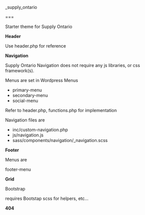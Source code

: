 
_supply_ontario

===

Starter theme for Supply Ontario

**Header**

Use header.php for reference

**Navigation**

Supply Ontario Navigation does not require any js libraries, or css framework(s).

Menus are set in Wordpress Menus

- primary-menu
- secondary-menu
- social-menu

Refer to header.php, functions.php for implementation

Navigation files are

- inc/custom-navigation.php
- js/navigation.js
- sass/components/navigation/_navigation.scss

**Footer**

Menus are

footer-menu

**Grid**

Bootstrap

requires Bootstap scss for helpers, etc...

**404**